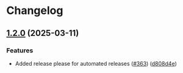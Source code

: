 # Changelog

## [1.2.0](https://github.com/lumina-ai-inc/chunkr/compare/chunkr-core-v1.1.0...chunkr-core-v1.2.0) (2025-03-11)


### Features

* Added release please for automated releases ([#363](https://github.com/lumina-ai-inc/chunkr/issues/363)) ([d808d4e](https://github.com/lumina-ai-inc/chunkr/commit/d808d4e72464b83590dfab73fe973e2f98b4f7e7))
